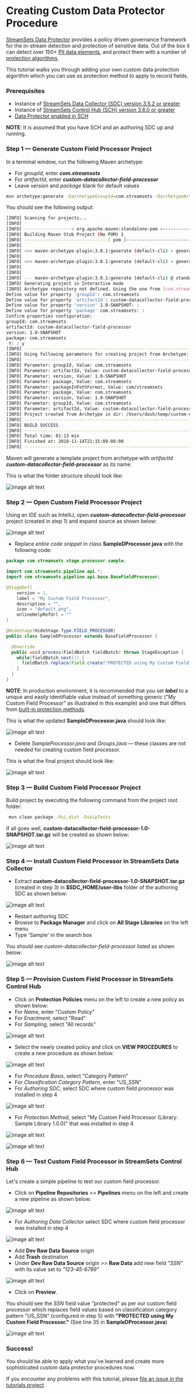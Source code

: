 Creating Custom Data Protector Procedure
==========================================

[StreamSets Data Protector](https://streamsets.com/products/data-protector) provides a policy driven governance framework for the in-stream detection and protection of sensitive data. Out of the box it can detect over 150+ [PII data elements](https://streamsets.com/documentation/controlhub/latest/help/controlhub/UserGuide/ClassificationRules/StreamSetsClassifications.html#concept_qps_3yv_zdb), and protect them with a number of [protection algorithms](https://streamsets.com/documentation/controlhub/latest/help/controlhub/UserGuide/ProtectionPolicies/Procedures-ProtectionMethods.html#concept_hss_mgj_x2b).

This tutorial walks you through adding your own custom data protection algorithm which you can use as protection method to apply to record fields.

### Prerequisites

* Instance of [StreamSets Data Collector (SDC) version 3.5.2 or greater](https://streamsets.com/documentation/datacollector/latest/help/datacollector/UserGuide/Getting_Started/GettingStarted_Title.html#concept_htw_ghg_jq)
* Instance of [StreamSets Control Hub (SCH) version 3.6.0 or greater](https://streamsets.com/documentation/controlhub/latest/help/controlhub/UserGuide/GettingStarted/GettingStarted_title.html)
* [Data Protector enabled in SCH](https://streamsets.com/documentation/controlhub/latest/help/controlhub/UserGuide/DataProtector/DataProtector-Enabling.html#concept_bj1_bsb_v2b)

**NOTE**: It is assumed that you have SCH and an authoring SDC up and running. 

### Step 1 &mdash; Generate Custom Field Processor Project

In a terminal window, run the following Maven archetype:

* For *groupId*, enter ***com.streamsets***
* For *artifactId*, enter ***custom-datacollector-field-processor***
* Leave *version* and *package* blank for default values

```sh 
mvn archetype:generate -DarchetypeGroupId=com.streamsets -DarchetypeArtifactId=streamsets-datacollector-stage-lib-tutorial -DarchetypeVersion=3.5.2 -DinteractiveMode=true
```

You should see the following output:

```sh
[INFO] Scanning for projects...
[INFO]
[INFO] ------------------< org.apache.maven:standalone-pom >-------------------
[INFO] Building Maven Stub Project (No POM) 1
[INFO] --------------------------------[ pom ]---------------------------------
[INFO]
[INFO] >>> maven-archetype-plugin:3.0.1:generate (default-cli) > generate-sources @ standalone-pom >>>
[INFO]
[INFO] <<< maven-archetype-plugin:3.0.1:generate (default-cli) < generate-sources @ standalone-pom <<<
[INFO]
[INFO]
[INFO] --- maven-archetype-plugin:3.0.1:generate (default-cli) @ standalone-pom ---
[INFO] Generating project in Interactive mode
[INFO] Archetype repository not defined. Using the one from [com.streamsets:streamsets-datacollector-stage-lib-tutorial:3.5.2] found in catalog remote
Define value for property 'groupId': com.streamsets
Define value for property 'artifactId': custom-datacollector-field-processor
Define value for property 'version' 1.0-SNAPSHOT: :
Define value for property 'package' com.streamsets: :
Confirm properties configuration:
groupId: com.streamsets
artifactId: custom-datacollector-field-processor
version: 1.0-SNAPSHOT
package: com.streamsets
 Y: : y
[INFO] ----------------------------------------------------------------------------
[INFO] Using following parameters for creating project from Archetype: streamsets-datacollector-stage-lib-tutorial:3.5.2
[INFO] ----------------------------------------------------------------------------
[INFO] Parameter: groupId, Value: com.streamsets
[INFO] Parameter: artifactId, Value: custom-datacollector-field-processor
[INFO] Parameter: version, Value: 1.0-SNAPSHOT
[INFO] Parameter: package, Value: com.streamsets
[INFO] Parameter: packageInPathFormat, Value: com/streamsets
[INFO] Parameter: package, Value: com.streamsets
[INFO] Parameter: version, Value: 1.0-SNAPSHOT
[INFO] Parameter: groupId, Value: com.streamsets
[INFO] Parameter: artifactId, Value: custom-datacollector-field-processor
[INFO] Project created from Archetype in dir: /Users/dash/temp/custom-datacollector-field-processor
[INFO] ------------------------------------------------------------------------
[INFO] BUILD SUCCESS
[INFO] ------------------------------------------------------------------------
[INFO] Total time: 01:13 min
[INFO] Finished at: 2018-11-14T21:15:09-08:00
[INFO] ------------------------------------------------------------------------
```

Maven will generate a template project from archetype with *artifactId* ***custom-datacollector-field-processor*** as its name.

This is what the folder structure should look like:

![image alt text](images/finder1.png)

### Step 2 &mdash; Open Custom Field Processor Project

Using an IDE such as IntelliJ, open ***custom-datacollector-field-processor*** project (created in step 1) and expand source as shown below:

![image alt text](images/intellij1.png)

* Replace *entire code snippet* in class **SampleDProcessor.java** with the following code:

```java
package com.streamsets.stage.processor.sample;

import com.streamsets.pipeline.api.*;
import com.streamsets.pipeline.api.base.BaseFieldProcessor;

@StageDef(
    version = 1,
    label = "My Custom Field Processor",
    description = "",
    icon = "default.png",
    onlineHelpRefUrl = ""
)

@HideStage(HideStage.Type.FIELD_PROCESSOR)
public class SampleDProcessor extends BaseFieldProcessor {

  @Override
  public void process(FieldBatch fieldBatch) throws StageException {
    while(fieldBatch.next()) {
      fieldBatch.replace(Field.create("PROTECTED using My Custom Field Processor."));
    }
  }
}

```

**NOTE**: In production environment, it is recommended that you set ***label*** to a unique and easily identifiable value instead of something generic ("My Custom Field Processor" as illustrated in this example) and one that differs from [built-in protection methods](https://streamsets.com/documentation/controlhub/latest/help/controlhub/UserGuide/ProtectionPolicies/Procedures-ProtectionMethods.html#concept_ulv_gqk_4fb).

This is what the updated **SampleDProcessor.java** should look like:

![image alt text](images/intellij2.png)

* Delete *SampleProcessor.java* and *Groups.java* &mdash; these classes are not needed for creating custom field processor.

This is what the final project should look like:

![image alt text](images/intellij3.png)

### Step 3 &mdash; Build Custom Field Processor Project

Build project by executing the following command from the project root folder:

```sh
 mvn clean package -Pui,dist -DskipTests

```

If all goes well, **custom-datacollector-field-processor-1.0-SNAPSHOT.tar.gz** will be created as shown below:

![image alt text](images/intellij4.png)

### Step 4 &mdash; Install Custom Field Processor in StreamSets Data Collector

* Extract **custom-datacollector-field-processor-1.0-SNAPSHOT.tar.gz** (created in step 3) in **$SDC_HOME/user-libs** folder of the authoring SDC as shown below:

![image alt text](images/finder2.png)

* Restart authoring SDC
* Browse to **Package Manager** and click on **All Stage Libraries** on the left menu
* Type 'Sample' in the search box

You should see *custom-datacollector-field-processor* listed as shown below:

![image alt text](images/sdc1.png)

### Step 5 &mdash; Provision Custom Field Processor in StreamSets Control Hub

* Click on **Protection Policies** menu on the left to create a new policy as shown below:
* For *Name*, enter "Custom Policy"
* For *Enactment*, select "Read"
* For *Sampling*, select "All records"

![image alt text](images/sch1.png)

* Select the newly created policy and click on **VIEW PROCEDURES** to create a new procedure as shown below:

![image alt text](images/sch2.png)

* For *Procedure Basis*, select "Category Pattern"
* For *Classification Category Pattern*, enter "US_SSN"
* For *Authoring SDC*, select SDC where custom field processor was installed in step 4

![image alt text](images/sch3.png)

* For *Protection Method*, select "My Custom Field Processor (Library: Sample Library 1.0.0)" that was installed in step 4

![image alt text](images/sch4.png)

![image alt text](images/sch5.png)

### Step 6 &mdash; Test Custom Field Processor in StreamSets Control Hub

Let's create a simple pipeline to test our custom field processor.

* Click on **Pipeline Repositories** >> **Pipelines** menu on the left and create a new pipeline as shown below:

![image alt text](images/sch6.png)

* For *Authoring Data Collector* select SDC where custom field processor was installed in step 4

![image alt text](images/sch7.png)

* Add **Dev Raw Data Source** origin
* Add **Trash** destination
* Under **Dev Raw Data Source** origin >> **Raw Data** add new field *"SSN"* with its value set to *"123-45-6789"*

![image alt text](images/sch8.png)

* Click on **Preview**.

You should see the *SSN* field value "protected" as per our custom field processor which replaces field values based on classification category pattern "US_SSN" (configured in step 5) with **"PROTECTED using My Custom Field Processor."** (See line 35 in **SampleDProcessor.java**)

![image alt text](images/sch9.png)

### Success!

You should be able to apply what you’ve learned and create more sophisticated custom data protector procedures now.

If you encounter any problems with this tutorial, please [file an issue in the tutorials project](https://github.com/streamsets/tutorials/issues/new).
